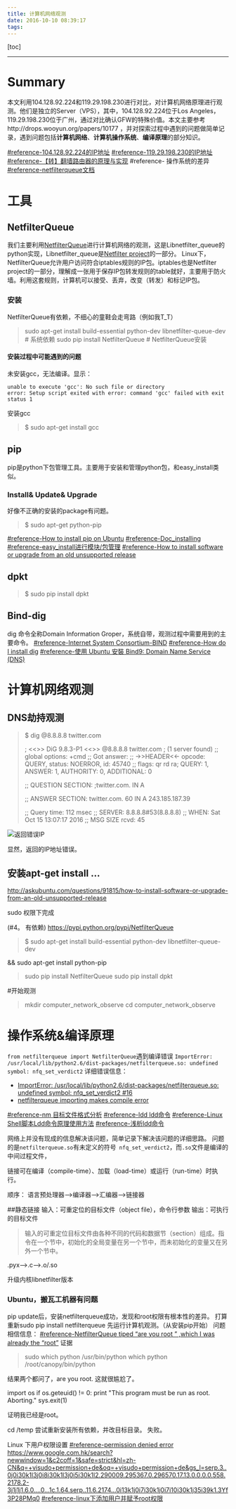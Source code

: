 ```yaml
---
title: 计算机网络观测
date: 2016-10-10 08:39:17
tags:
---
```

[toc]

---

# Summary
本文利用104.128.92.224和119.29.198.230进行对比，对计算机网络原理进行观测。他们是独立的Server（VPS），其中，104.128.92.224位于Los Angeles，119.29.198.230位于广州，通过对比确认GFW的特殊价值。本文主要参考http://drops.wooyun.org/papers/10177 ，并对探索过程中遇到的问题做简单记录，遇到问题包括**计算机网络**、**计算机操作系统**、**编译原理**的部分知识。

[#reference-104.128.92.224的IP地址](http://ip.cn/index.php?ip=104.128.92.224)
[#reference-119.29.198.230的IP地址](http://ip.cn/index.php?ip=119.29.198.230)
 [#reference-【转】翻墙路由器的原理与实现](http://noragithub.github.io/2016/10/06/%E3%80%90%E8%BD%AC%E3%80%91%E7%BF%BB%E5%A2%99%E8%B7%AF%E7%94%B1%E5%99%A8%E7%9A%84%E5%8E%9F%E7%90%86%E4%B8%8E%E5%AE%9E%E7%8E%B0/)
 #reference- 操作系统的差异
 [#reference-netfilterqueue文档](https://pypi.python.org/pypi/NetfilterQueue)

# 工具
## NetfilterQueue

我们主要利用[NetfilterQueue](https://github.com/kti/python-netfilterqueue)进行计算机网络的观测，这是Libnetfilter\_queue的python实现，Libnetfilter\_queue是[Netfilter project](http://netfilter.org/projects/libnetfilter_queue/)的一部分。
Linux下，NetfilterQueue允许用户访问符合iptables规则的IP包。iptables也是Netfilter project的一部分，理解成一张用于保存IP包转发规则的table就好，主要用于防火墙。利用这套规则，计算机可以接受、丢弃，改变（转发）和标记IP包。

### 安装
NetfilterQueue有依赖，不细心的童鞋会走弯路（例如我T_T）

>sudo apt-get install build-essential python-dev libnetfilter-queue-dev # 系统依赖
>sudo pip install NetfilterQueue # NetfilterQueue安装

#### 安装过程中可能遇到的问题

未安装gcc，无法编译。显示：

```
unable to execute 'gcc': No such file or directory
error: Setup script exited with error: command 'gcc' failed with exit status 1
```

安装gcc
>  \$ sudo apt-get install gcc

## pip
pip是python下包管理工具。主要用于安装和管理python包，和easy\_install类似。
###  Install& Update& Upgrade
好像不正确的安装的package有问题。

>  \$ sudo apt-get python-pip

[#reference-How to install pip on Ubuntu](http://www.saltycrane.com/blog/2010/02/how-install-pip-ubuntu/)
[#reference-Doc\_installing](https://pip.pypa.io/en/stable/installing/)
[#reference-easy\_install进行模块/包管理](http://www.cnblogs.com/PandaBamboo/p/3180568.html)
[#reference-How to install software or upgrade from an old unsupported release](http://askubuntu.com/questions/91815/how-to-install-software-or-upgrade-from-an-old-unsupported-release)

## dpkt
>  \$ sudo pip install dpkt

## Bind-dig
dig 命令全称Domain Information Groper，系统自带，观测过程中需要用到的主要命令。
[#reference-Internet System Consortium-BIND](https://www.isc.org/downloads/bind/)
[#reference-How do I install dig](http://askubuntu.com/questions/25098/how-do-i-install-dig)
[#reference-使用 Ubuntu 安裝 Bind9: Domain Name Service (DNS)
](http://www.nowtaxes.com.tw/node/1114)

# 计算机网络观测
## DNS劫持观测
>$ dig @8.8.8.8 twitter.com
>
>; <<>> DiG 9.8.3-P1 <<>> @8.8.8.8 twitter.com
>; (1 server found)
>;; global options: +cmd
>;; Got answer:
>;; ->>HEADER<<- opcode: QUERY, status: NOERROR, id: 45740
>;; flags: qr rd ra; QUERY: 1, ANSWER: 1, AUTHORITY: 0, ADDITIONAL: 0
>
>;; QUESTION SECTION:
>;twitter.com.			IN	A
>
>;; ANSWER SECTION:
>twitter.com.		60	IN	A	243.185.187.39
>
>;; Query time: 112 msec
>;; SERVER: 8.8.8.8#53(8.8.8.8)
>;; WHEN: Sat Oct 15 13:07:17 2016
>;; MSG SIZE  rcvd: 45

![返回错误IP](http://of2r0f294.bkt.clouddn.com/20161015-%E8%BF%94%E5%9B%9E%E9%94%99%E8%AF%AFIP_ID)

显然，返回的IP地址错误。

## 安装apt-get install ...
http://askubuntu.com/questions/91815/how-to-install-software-or-upgrade-from-an-old-unsupported-release

sudo 权限下完成

(#4。 有依赖)
https://pypi.python.org/pypi/NetfilterQueue
> \$ sudo apt-get install build-essential python-dev libnetfilter-queue-dev

&&
sudo apt-get install python-pip
>sudo pip install NetfilterQueue
>sudo pip install dpkt

#开始观测

>mkdir computer_network_observe
>cd computer\_network\_observe

# 操作系统&编译原理
`from netfilterqueue import NetfilterQueue`遇到编译错误
`ImportError: /usr/local/lib/python2.6/dist-packages/netfilterqueue.so: undefined symbol: nfq_set_verdict2`
详细错误信息：
- [ImportError: /usr/local/lib/python2.6/dist-packages/netfilterqueue.so: undefined symbol: nfq_set_verdict2 #16](https://github.com/kti/python-netfilterqueue/issues/16)
- [netfilterqueue importing makes compile error](http://stackoverflow.com/questions/40229918/netfilterqueue-importing-makes-compile-error)

[#reference-nm 目标文件格式分析](http://linuxtools-rst.readthedocs.io/zh_CN/latest/tool/nm.html)
[#reference-ldd ldd命令](http://man.linuxde.net/ldd]http://man.linuxde.net/ldd)
[#reference-Linux Shell脚本Ldd命令原理使用方法](http://tieba.baidu.com/p/315634750)
[#reference-浅析ldd命令](http://blog.csdn.net/tenfyguo/article/details/5605120)

网络上并没有现成的信息解决该问题，简单记录下解决该问题的详细思路。
问题的是`netfilterqueue.so`有未定义的符号` nfq_set_verdict2`，而`.so`文件是编译的中间过程文件，

链接可在编译（compile-time）、加载（load-time）或运行（run-time）时执行。

顺序：
语言预处理器-->编译器-->汇编器-->链接器

##静态链接
输入：可重定位的目标文件（object file），命令行参数
输出：可执行的目标文件

> 输入的可重定位目标文件由各种不同的代码和数据节（section）组成。指令在一个节中，初始化的全局变量在另一个节中，而未初始化的变量又在另外一个节中。

.pyx-->.c-->.o/.so




升级内核libnetfilter版本


### Ubuntu，搬瓦工机器有问题
pip update后，安装netfilterqueue成功，发现和root权限有根本性的差异。
打算重新sudo pip install netfilterqueue 先运行计算机观测。（从安装pip开始）
 问题相信信息：
 [#reference-NetfilterQueue tiped “are you root ” ,which I was already the “root”](http://stackoverflow.com/questions/40231588/netfilterqueue-tiped-are-you-root-which-i-was-already-the-root)
证据
> sudo which python
/usr/bin/python
> which python
/root/canopy/bin/python

 结果两个都问了，are you root.
 这就很尴尬了。

import os
if os.geteuid() != 0:
    print "This program must be run as root. Aborting."
    sys.exit(1)

证明我已经是root。

 cd /temp
尝试重新安装所有依赖，并改目标目录。
失败。

Linux 下用户权限设置
[#reference-permission denied error](http://askubuntu.com/questions/302358/permission-denied-error)
https://www.google.com.hk/search?newwindow=1&c2coff=1&safe=strict&hl=zh-CN&q=+visudo+permission+de&oq=+visudo+permission+de&gs_l=serp.3..0j0i30k1l3j0i8i30k1l3j0i5i30k1l2.290009.295367.0.296570.17.13.0.0.0.0.558.2178.2-3j1j1j1.6.0....0...1c.1.64.serp..11.6.2174...0i13k1j0i7i30k1j0i7i10i30k1j35i39k1.3Yf3P28PMq0
[#reference-linux下添加用户并赋予root权限](http://blog.csdn.net/stormbjm/article/details/9086163)
